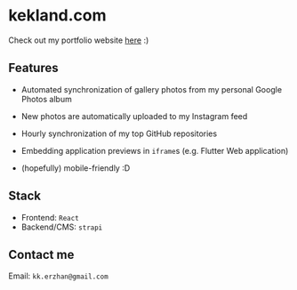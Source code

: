 # kekland.com

Check out my portfolio website [here](https://kekland.com) :)

## Features

- Automated synchronization of gallery photos from my personal Google Photos album

- New photos are automatically uploaded to my Instagram feed

- Hourly synchronization of my top GitHub repositories

- Embedding application previews in `iframe`s (e.g. Flutter Web application)

- (hopefully) mobile-friendly :D

## Stack

- Frontend: `React`
- Backend/CMS: `strapi`

## Contact me

Email: `kk.erzhan@gmail.com`